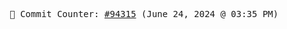 <p align="center">
    <samp>
        📮 Commit Counter: <a href="https://github.com/Javascript-void0/Javascript-void0/commits/main">#94315</a> (June 24, 2024 @ 03:35 PM)
    </samp>
</p>